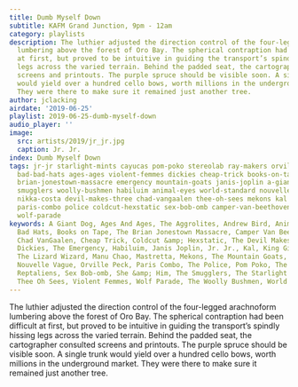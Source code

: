 ```yaml
---
title: Dumb Myself Down
subtitle: KAFM Grand Junction, 9pm - 12am
category: playlists
description: The luthier adjusted the direction control of the four-legged arachnoform
  lumbering above the forest of Oro Bay. The spherical contraption had been difficult
  at first, but proved to be intuitive in guiding the transport’s spindly hissing
  legs across the varied terrain. Behind the padded seat, the cartographer consulted
  screens and printouts. The purple spruce should be visible soon. A single trunk
  would yield over a hundred cello bows, worth millions in the underground market.
  They were there to make sure it remained just another tree.
author: jclacking
airdate: '2019-06-25'
playlist: 2019-06-25-dumb-myself-down
audio_player: ''
image:
  src: artists/2019/jr_jr.jpg
  caption: Jr. Jr.
index: Dumb Myself Down
tags: jr-jr starlight-mints cayucas pom-poko stereolab ray-makers orville-peck reptaliens
  bad-bad-hats ages-ages violent-femmes dickies cheap-trick books-on-tape aggrolites
  brian-jonestown-massacre emergency mountain-goats janis-joplin a-giant-dog king-gizzard-lizard-wizard
  smugglers woolly-bushmen habiluim animal-eyes world-standard nouvelle-vague she-him
  nikka-costa devil-makes-three chad-vangaalen thee-oh-sees mekons kal manu-chao andrew-bird
  paris-combo police coldcut-hexstatic sex-bob-omb camper-van-beethoven mastretta
  wolf-parade
keywords: A Giant Dog, Ages And Ages, The Aggrolites, Andrew Bird, Animal Eyes, Bad
  Bad Hats, Books on Tape, The Brian Jonestown Massacre, Camper Van Beethoven, Cayucas,
  Chad VanGaalen, Cheap Trick, Coldcut &amp; Hexstatic, The Devil Makes Three, The
  Dickies, The Emergency, Habiluim, Janis Joplin, Jr. Jr., Kal, King Gizzard &amp;
  The Lizard Wizard, Manu Chao, Mastretta, Mekons, The Mountain Goats, Nikka Costa,
  Nouvelle Vague, Orville Peck, Paris Combo, The Police, Pom Poko, The Ray Makers,
  Reptaliens, Sex Bob-omb, She &amp; Him, The Smugglers, The Starlight Mints, Stereolab,
  Thee Oh Sees, Violent Femmes, Wolf Parade, The Woolly Bushmen, World Standard
---
```

The luthier adjusted the direction control of the four-legged arachnoform lumbering above the forest of Oro Bay. The spherical contraption had been difficult at first, but proved to be intuitive in guiding the transport’s spindly hissing legs across the varied terrain. Behind the padded seat, the cartographer consulted screens and printouts. The purple spruce should be visible soon. A single trunk would yield over a hundred cello bows, worth millions in the underground market. They were there to make sure it remained just another tree.
